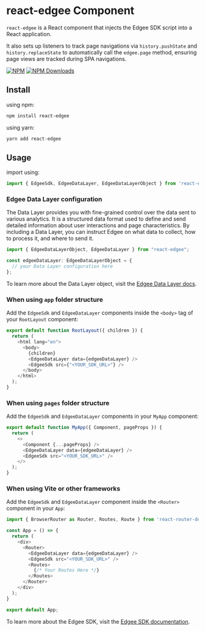 # react-edgee Component

`react-edgee` is a React component that injects the Edgee SDK script into a React application.

It also sets up listeners to track page navigations via `history.pushState` and `history.replaceState`
to automatically call the `edgee.page` method, ensuring page views are tracked during SPA navigations.

[![NPM](https://img.shields.io/badge/NPM-%23CB3837.svg?style=for-the-badge&logo=npm&logoColor=white)](https://www.npmjs.com/package/react-edgee)
[![NPM Downloads](https://img.shields.io/npm/dm/react-edgee?&style=flat-square)](https://www.npmjs.com/package/react-edgee)

## Install

using npm:

```bash
npm install react-edgee
```

using yarn:

```bash
yarn add react-edgee
```

## Usage

import using:

```js
import { EdgeeSdk, EdgeeDataLayer, EdgeeDataLayerObject } from 'react-edgee';
```


### Edgee Data Layer configuration

The Data Layer provides you with fine-grained control over the data sent to various analytics.
It is a structured data format used to define and send detailed information about user interactions
and page characteristics.
By including a Data Layer, you can instruct Edgee on what data to collect, how to process it, and where to send it.

```js
import { EdgeeDataLayerObject, EdgeeDataLayer } from "react-edgee";

const edgeeDataLayer: EdgeeDataLayerObject = {
  // your Data Layer configuration here
};
```

To learn more about the Data Layer object,
visit the [Edgee Data Layer docs](https://docs.edgee.cloud/services/data-collection/data-layer).



### When using `app` folder structure

Add the `EdgeeSdk` and `EdgeeDataLayer` components inside the `<body>` tag of your `RootLayout` component:

```js
export default function RootLayout({ children }) {
  return (
    <html lang="en">
      <body>
        {children}
        <EdgeeDataLayer data={edgeeDataLayer} />
        <EdgeeSdk src={"<YOUR_SDK_URL>"} />
      </body>
    </html>
  );
}
```

### When using `pages` folder structure

Add the `EdgeeSdk` and `EdgeeDataLayer` components in your `MyApp` component:

```js
export default function MyApp({ Component, pageProps }) {
  return (
    <>
      <Component {...pageProps} />
      <EdgeeDataLayer data={edgeeDataLayer} />
      <EdgeeSdk src="<YOUR_SDK_URL>" />
    </>
  );
}
```

### When using Vite or other frameworks


Add the `EdgeeSdk` and `EdgeeDataLayer` component inside the `<Router>` component in your `App`:

```js
import { BrowserRouter as Router, Routes, Route } from 'react-router-dom';

const App = () => {
  return (
    <div>
      <Router>
        <EdgeeDataLayer data={edgeeDataLayer} />
        <EdgeeSdk src="<YOUR_SDK_URL>" />
        <Routes>
          {/* Your Routes Here */}
        </Routes>
      </Router>
    </div>
  );
}

export default App;
```



To learn more about the Edgee SDK, visit the [Edgee SDK documentation](https://docs.edgee.cloud/getting-started/sdk).
